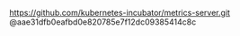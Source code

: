 https://github.com/kubernetes-incubator/metrics-server.git
@aae31dfb0eafbd0e820785e7f12dc09385414c8c
